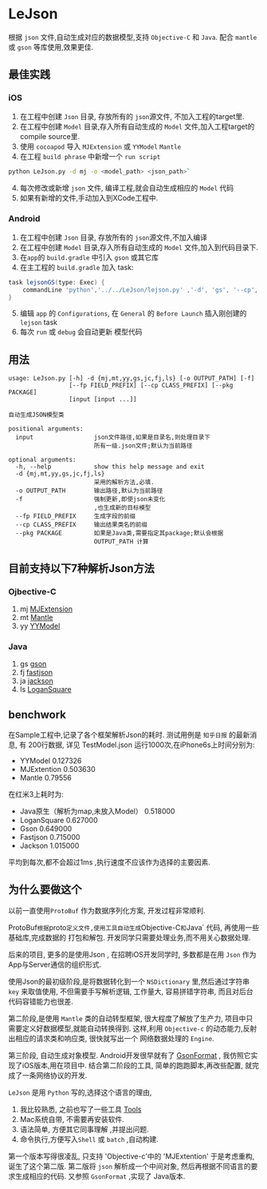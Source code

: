 # LeJson
根据 `json` 文件,自动生成对应的数据模型,支持 `Objective-C` 和 `Java`.
配合 `mantle` 或 `gson` 等库使用,效果更佳.

## 最佳实践
### iOS
1. 在工程中创建 `Json` 目录, 存放所有的 `json`源文件, 不加入工程的target里.
2. 在工程中创建 `Model` 目录,存入所有自动生成的  `Model` 文件,加入工程target的compile source里.
3. 使用 `cocoapod` 导入 `MJExtension` 或 `YYModel`  `Mantle`
3. 在工程 `build phrase` 中新增一个 `run script`   
```bash
python LeJson.py -d mj -o <model_path> <json_path>`
```
4. 每次修改或新增 `json` 文件, 编译工程,就会自动生成相应的 `Model` 代码
5. 如果有新增的文件,手动加入到XCode工程中.

### Android
1. 在工程中创建 `Json` 目录, 存放所有的 `json`源文件,不加入编译 
2. 在工程中创建 `Model` 目录,存入所有自动生成的  `Model` 文件,加入到代码目录下.
3. 在`app`的 `build.gradle` 中引入 `gson` 或其它库
4. 在主工程的  `build.gradle` 加入 task:
```groovy
task lejsonGS(type: Exec) {
    commandLine 'python','../../LeJson/lejson.py' ,'-d', 'gs', '--cp', 'GS', '-o', 'app/src/main/java/com/github/iwanglian/lejson/model','app/src/main/assets'
}
```
5. 编辑 `app` 的 `Configurations`, 在 `General` 的 `Before Launch` 插入刚创建的 `lejson` task
6. 每次 `run` 或 `debug` 会自动更新 模型代码 


## 用法
```
usage: LeJson.py [-h] -d {mj,mt,yy,gs,jc,fj,ls} [-o OUTPUT_PATH] [-f]
                 [--fp FIELD_PREFIX] [--cp CLASS_PREFIX] [--pkg PACKAGE]
                 [input [input ...]]

自动生成JSON模型类

positional arguments:
  input                 json文件路径,如果是目录名,则处理目录下
                        所有一级.json文件;默认为当前路径

optional arguments:
  -h, --help            show this help message and exit
  -d {mj,mt,yy,gs,jc,fj,ls}
                        采用的解析方法,必填.
  -o OUTPUT_PATH        输出路径,默认为当前路径
  -f                    强制更新,即使json未变化
                        ,也生成新的目标模型
  --fp FIELD_PREFIX     生成字段的前缀
  --cp CLASS_PREFIX     输出结果类名的前缀
  --pkg PACKAGE         如果是Java类,需要指定其package;默认会根据
                        OUTPUT_PATH 计算
```

## 目前支持以下7种解析Json方法
### Ojbective-C
1. mj [MJExtension](https://github.com/CoderMJLee/MJExtension)
2. mt [Mantle](https://github.com/Mantle/Mantle)
3. yy [YYModel](https://github.com/ibireme/YYModel)

### Java
1. gs [gson](https://github.com/google/gson)
2. fj [fastjson](https://github.com/alibaba/fastjson)
3. ja [jackson](https://github.com/FasterXML/jackson)
4. ls [LoganSquare](https://github.com/bluelinelabs/LoganSquare)

## benchwork
在Sample工程中,记录了各个框架解析Json的耗时.
测试用例是 `知乎日报` 的最新消息, 有 200行数据, 详见  TestModel.json
运行1000次,在iPhone6s上时间分别为:

+ YYModel             0.127326
+ MJExtention         0.503630
+ Mantle              0.79556

在红米3上耗时为:

* Java原生（解析为map,未放入Model）   0.518000
* LoganSquare                      0.627000
* Gson                             0.649000
* Fastjson                         0.715000
* Jackson                          1.015000

平均到每次,都不会超过1ms ,执行速度不应该作为选择的主要因素.


## 为什么要做这个
以前一直使用`ProtoBuf` 作为数据序列化方案, 开发过程非常顺利.

ProtoBuf` 根据 `proto` 定义文件,使用工具自动生成 `Objective-C` 和 `Java` 代码, 再使用一些基础库,完成数据的 打包和解包.
开发同学只需要处理业务,而不用关心数据处理.

后来的项目, 更多的是使用Json , 在招聘iOS开发同学时, 多数都是在用 `Json` 作为App与Server通信的组织形式.

使用Json的最初级阶段,是将数据转化到一个 `NSDictionary` 里,然后通过字符串 `key` 来取值使用,
 不但需要手写解析逻辑, 工作量大, 容易拼错字符串, 而且对后台代码容错能力也很差.

第二阶段,是使用 `Mantle` 类的自动转型框架, 很大程度了解放了生产力, 项目中只需要定义好数据模型,就能自动转换得到.
这样,利用 `Objective-c` 的动态能力,反射出相应的请求类和响应类, 很快就写出一个 网络数据处理的 `Engine`.

第三阶段, 自动生成对象模型. Android开发很早就有了 [GsonFormat](https://github.com/zzz40500/GsonFormat) , 我仿照它实现了iOS版本,用在项目中.
结合第二阶段的工具, 简单的跑跑脚本,再改些配置, 就完成了一条网络协议的开发.

`LeJson` 是用 `Python` 写的,选择这个语言的理由,
1. 我比较熟悉, 之前也写了一些工具  [Tools](https://github.com/iwanglian/tools)
2. Mac系统自带, 不需要再安装软件.
3. 语法简单, 方便其它同事理解 ,并提出问题.
4. 命令执行,方便写入`Shell` 或 `batch` ,自动构建.

第一个版本写得很凌乱, 只支持 'Objective-c'中的 'MJExtention'  于是考虑重构, 诞生了这个第二版.
第二版将 `json` 解析成一个中间对象, 然后再根据不同语言的要求生成相应的代码. 
又参照 `GsonFormat` ,实现了 Java版本.


